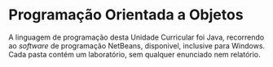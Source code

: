# Programação Orientada a Objetos

A linguagem de programação desta Unidade Curricular foi Java, recorrendo ao *software* de programação NetBeans, disponivel, inclusive para Windows.
Cada pasta contém um laboratório, sem qualquer enunciado nem relatório.
